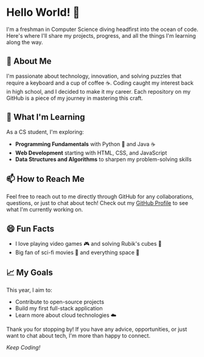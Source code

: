 # Hello World! 👋

I'm a freshman in Computer Science diving headfirst into the ocean of code. Here's where I'll share my projects, progress, and all the things I'm learning along the way.

## 🚀 About Me

I'm passionate about technology, innovation, and solving puzzles that require a keyboard and a cup of coffee ☕. Coding caught my interest back in high school, and I decided to make it my career. Each repository on my GitHub is a piece of my journey in mastering this craft.

## 🌱 What I'm Learning

As a CS student, I'm exploring:

- **Programming Fundamentals** with Python 🐍 and Java ☕
- **Web Development** starting with HTML, CSS, and JavaScript
- **Data Structures and Algorithms** to sharpen my problem-solving skills

## 📫 How to Reach Me

Feel free to reach out to me directly through GitHub for any collaborations, questions, or just to chat about tech! Check out my [GitHub Profile](https://github.com/dopekk) to see what I'm currently working on.

## 😄 Fun Facts

- I love playing video games 🎮 and solving Rubik's cubes 🧩
- Big fan of sci-fi movies 🎥 and everything space 🚀

## 📈 My Goals

This year, I aim to:

- Contribute to open-source projects
- Build my first full-stack application
- Learn more about cloud technologies ☁️

Thank you for stopping by! If you have any advice, opportunities, or just want to chat about tech, I'm more than happy to connect. 

_Keep Coding!_
